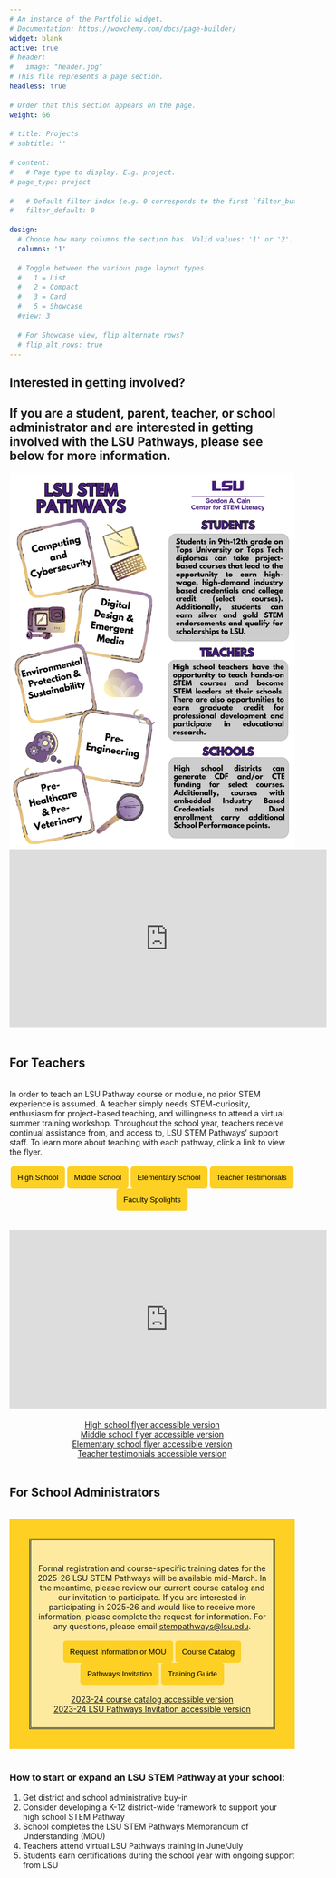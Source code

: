 ```yaml
---
# An instance of the Portfolio widget.
# Documentation: https://wowchemy.com/docs/page-builder/
widget: blank
active: true
# header:
#   image: "header.jpg"
# This file represents a page section.
headless: true

# Order that this section appears on the page.
weight: 66

# title: Projects
# subtitle: ''

# content:
#   # Page type to display. E.g. project.
# page_type: project

#   # Default filter index (e.g. 0 corresponds to the first `filter_button` instance below).
#   filter_default: 0

design:
  # Choose how many columns the section has. Valid values: '1' or '2'.
  columns: '1'

  # Toggle between the various page layout types.
  #   1 = List
  #   2 = Compact
  #   3 = Card
  #   5 = Showcase
  #view: 3

  # For Showcase view, flip alternate rows?
  # flip_alt_rows: true
---
```


## **Interested in getting involved?**
## If you are a student, parent, teacher, or school administrator and are interested in getting involved with the LSU Pathways, please see below for more information.
<center>
<img src = "../graphics/pathways-info.png"alt="LSU Pathways offers 5 tracks: Computing and Cybersecurity, Digital Design and Emergent Media, Environmental Protection and Sustainability, Pre-Engineering, and Pre-Healthcare and Pre-Veterinary" width="560" height="660">
</center>
<center>
<iframe src="https://www.youtube.com/embed/BtUjV6w8g8Q?si=mM2TleVWr0OM3-m6&amp;autoplay=1&mute=1" width="560" height="315" frameborder="0" allowfullscreen></iframe>
</center>

<br>


## For Teachers
<br>
In order to teach an LSU Pathway course or module, no prior STEM experience is assumed. A teacher simply needs STEM-curiosity, enthusiasm for project-based teaching, and willingness to attend a virtual summer training workshop. Throughout the school year, teachers receive continual assistance from, and access to, LSU STEM Pathways’ support staff. To learn more about teaching with each pathway, click a link to view the flyer.
<br>
<br>
<center>
<a href="../../brochures/pathways-infographic.pdf" target="_blank"><button style= "background-color:#fdd023; border: none ; border-radius: 5px; padding: 12px"> High School</button></a> <a href="../../brochures/MiddleSchoolFlyer.pdf" target="_blank"><button style= "background-color:#fdd023; border: none ; border-radius: 5px; padding: 12px"> Middle School</button></a> <a href="../../brochures/ElementaryBrochure.pdf" target="_blank"> <button style= "background-color:#fdd023; border: none ; border-radius: 5px; padding: 12px"> Elementary School</button></a> <a href="../../brochures/Testimonials.pdf" target="_blank"> <button style= "background-color:#fdd023; border: none ; border-radius: 5px; padding: 12px"> Teacher Testimonials</button></a> <a href="../../brochures/Spotlights.pdf" target="_blank"> <button style= "background-color:#fdd023; border: none ; border-radius: 5px; padding: 12px"> Faculty Spolights</button></a>
<br>
<br>
<br>
<iframe src="https://www.youtube.com/embed/mOPWnP5QDjw?si=iGeg1gMNfNGXB1bz&amp;autoplay=1&mute=1" width="560" height="315" frameborder="0" allowfullscreen></iframe>

<br>
<br>
<a href= "https://docs.google.com/document/d/1IMYCa6P8DXuFtnofiAM4iIiO-RQLMtvonZaawV3beqA">High school flyer accessible version</a> 
<br>
<a href= "https://docs.google.com/document/d/1OY13kOd3rVUH-l4U4T5Eg498KSkuOxCGKkoyNNDeS8Q">Middle school flyer accessible version</a> 
<br>
 <a href= "https://docs.google.com/document/d/1Js2pbHcEEfbH70zmD8ItHugH1TmboWNpKEF8EibzMic">Elementary school flyer accessible version</a> 
<br>
 <a href="https://docs.google.com/document/d/1xSkhScopz61YqVoay-tMOYEr7fFw2thKiQI7TkGqB6Q">Teacher testimonials accessible version</a>
<br>
<br>
</center>

## For School Administrators
<br>
<div style="background-color:#fdd023; padding: 35px ">

<div style="background-color:#ffffff90; font-color: #000000; border-style: double; padding: 10px">
<br>
<center>

Formal registration and course-specific training dates for the 2025-26 LSU STEM Pathways will be available mid-March. In the meantime, please review our current course catalog and our invitation to participate. If you are interested in participating in 2025-26 and would like to receive more information, please complete the request for information. For any questions, please email <a href="mailto:stempathways@lsu.edu">stempathways@lsu.edu</a>.
<br>
<br>
<a href="https://lsu.formstack.com/forms/caincenter_interest_form" target="_blank"><button style= "background-color:#fdd023; border: none ; border-radius: 5px; padding: 12px"> Request Information or MOU</button></a> <a href="https://docs.google.com/document/d/1QqsUGYCeUTkjkRMGLlsf_fwB9pz9NJf9XhHrXYChm-o/edit" target="_blank"><button style= "background-color:#fdd023; border: none ; border-radius: 5px; padding: 12px">Course Catalog </button></a> <a href="https://drive.google.com/file/d/1UWloqX4FzPLiXOzNWgMJZRUEPcbkUrQD/view?usp=drive_link" target="_blank"><button style= "background-color:#fdd023; border: none ; border-radius: 5px; padding: 12px">Pathways Invitation </button></a> <a href="https://docs.google.com/document/d/1uqd_MRA22vHTRycKSePGmq8QqCcBUFHT9pcMv1zElos/edit#heading=h.evbbp36i1a94" target="_blank"><button style= "background-color:#fdd023; border: none ; border-radius: 5px; padding: 12px"> Training Guide </button></a>
<br>
<br>
<a href= "https://docs.google.com/document/d/1fmxepxWRI29BcZZF4nNAClH-a9RUafCg9PGTJMtgEa0">2023-24 course catalog accessible version </a>
<br>
 <a href= "https://docs.google.com/document/d/1Z8_nO-yOT3vCmhjUWEI2_6lAQZ2_c4i8sbxVfDDzmys">2023-24 LSU Pathways Invitation accessible version</a> 


 </center>
 </div>
</div>
<br>

### How to start or expand an LSU STEM Pathway at your school:
1. Get district and school administrative buy-in
2. Consider developing a K-12 district-wide framework to support your high school STEM Pathway
3. School completes the LSU STEM Pathways Memorandum of Understanding (MOU)
4. Teachers attend virtual LSU Pathways training in June/July
5. Students earn certifications during the school year with ongoing support from LSU

 